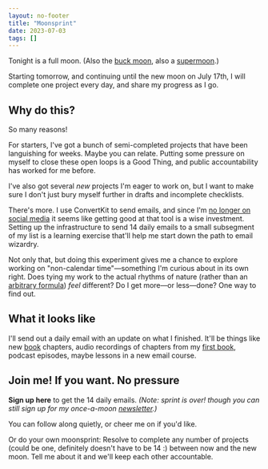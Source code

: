 ```yaml
---
layout: no-footer
title: "Moonsprint"
date: 2023-07-03
tags: []
---
```


Tonight is a full moon. (Also the [buck moon](https://www.almanac.com/content/full-moon-july), also a [supermoon](https://www.npr.org/2023/07/03/1185769181/supermoon-buck-moon-night-sky-monday).)

Starting tomorrow, and continuing until the new moon on July 17th, I will complete one project every day, and share my progress as I go.

## Why do this?

So many reasons!

For starters, I've got a bunch of semi-completed projects that have been languishing for weeks. Maybe you can relate. Putting some pressure on myself to close these open loops is a Good Thing, and public accountability has worked for me before.

I've also got several _new_ projects I'm eager to work on, but I want to make sure I don't just bury myself further in drafts and incomplete checklists.

There's more. I use ConvertKit to send emails, and since I'm [no longer on social media](/social) it seems like getting good at that tool is a wise investment. Setting up the infrastructure to send 14 daily emails to a small subsegment of my list is a learning exercise that'll help me start down the path to email wizardry.

Not only that, but doing this experiment gives me a chance to explore working on "non-calendar time"—something I'm curious about in its own right. Does tying my work to the actual rhythms of nature (rather than an [arbitrary formula](https://www.almanac.com/content/why-week-has-seven-days)) _feel_ different? Do I get more—or less—done? One way to find out.

## What it looks like

I'll send out a daily email with an update on what I finished. It'll be things like new [book](https://onestar.world/) chapters, audio recordings of chapters from my [first book](https://www.amazon.com/dp/B0BVSXB5W7), podcast episodes, maybe lessons in a new email course.

## Join me! If you want. No pressure

**Sign up here** to get the 14 daily emails. _(Note: sprint is over! though you can still sign up for my once-a-moon [newsletter](/newsletter).)_

You can follow along quietly, or cheer me on if you'd like.

Or do your own moonsprint: Resolve to complete any number of projects (could be one, definitely doesn't have to be 14 :) between now and the new moon. Tell me about it and we'll keep each other accountable. 

